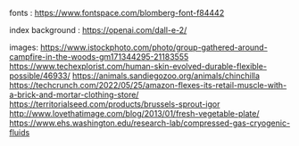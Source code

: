 fonts : 
https://www.fontspace.com/blomberg-font-f84442

index background : 
https://openai.com/dall-e-2/

images: 
https://www.istockphoto.com/photo/group-gathered-around-campfire-in-the-woods-gm171344295-21183555
https://www.techexplorist.com/human-skin-evolved-durable-flexible-possible/46933/
https://animals.sandiegozoo.org/animals/chinchilla
https://techcrunch.com/2022/05/25/amazon-flexes-its-retail-muscle-with-a-brick-and-mortar-clothing-store/
https://territorialseed.com/products/brussels-sprout-igor
http://www.lovethatimage.com/blog/2013/01/fresh-vegetable-plate/
https://www.ehs.washington.edu/research-lab/compressed-gas-cryogenic-fluids
